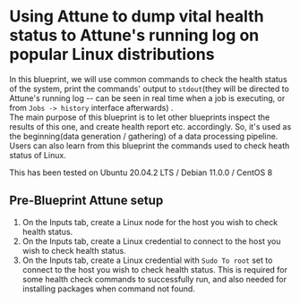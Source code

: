 # Using Attune to dump vital health status to Attune's running log on popular Linux distributions

In this blueprint, we will use common commands to check the health status of the system, print the commands' output to `stdout`(they will be directed to Attune's running log -- can be seen in real time when a job is executing, or from `Jobs -> history` interface afterwards) .  
The main purpose of this blueprint is to let other blueprints inspect the results of this one, and create health report etc. accordingly.  So, it's used as the beginning(data generation / gathering) of a data processing pipeline.  
Users can also learn from this blueprint the commands used to check heath status of Linux.  

This has been tested on Ubuntu 20.04.2 LTS / Debian 11.0.0 / CentOS 8

## Pre-Blueprint Attune setup

1. On the Inputs tab, create a Linux node for the host you wish to check health status.
1. On the Inputs tab, create a Linux credential to connect to the host you wish to check health status.
1. On the Inputs tab, create a Linux credential with `Sudo To root` set to connect to the host you wish to check health status. This is required for some health check commands to successfully run, and also needed for installing packages when command not found.